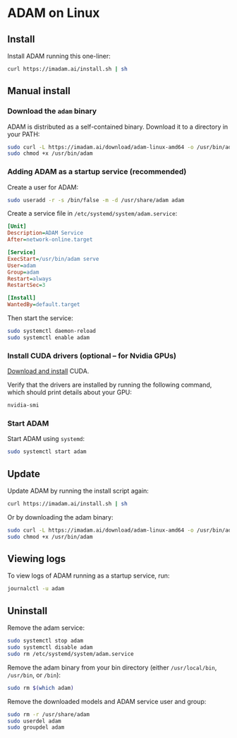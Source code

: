 # ADAM on Linux

## Install

Install ADAM running this one-liner:
>
```bash
curl https://imadam.ai/install.sh | sh
```

## Manual install

### Download the `adam` binary

ADAM is distributed as a self-contained binary. Download it to a directory in your PATH:

```bash
sudo curl -L https://imadam.ai/download/adam-linux-amd64 -o /usr/bin/adam
sudo chmod +x /usr/bin/adam
```

### Adding ADAM as a startup service (recommended)

Create a user for ADAM:

```bash
sudo useradd -r -s /bin/false -m -d /usr/share/adam adam
```

Create a service file in `/etc/systemd/system/adam.service`:

```ini
[Unit]
Description=ADAM Service
After=network-online.target

[Service]
ExecStart=/usr/bin/adam serve
User=adam
Group=adam
Restart=always
RestartSec=3

[Install]
WantedBy=default.target
```

Then start the service:

```bash
sudo systemctl daemon-reload
sudo systemctl enable adam
```

### Install CUDA drivers (optional – for Nvidia GPUs)

[Download and install](https://developer.nvidia.com/cuda-downloads) CUDA.

Verify that the drivers are installed by running the following command, which should print details about your GPU:

```bash
nvidia-smi
```

### Start ADAM

Start ADAM using `systemd`:

```bash
sudo systemctl start adam
```

## Update

Update ADAM by running the install script again:

```bash
curl https://imadam.ai/install.sh | sh
```

Or by downloading the adam binary:

```bash
sudo curl -L https://imadam.ai/download/adam-linux-amd64 -o /usr/bin/adam
sudo chmod +x /usr/bin/adam
```

## Viewing logs

To view logs of ADAM running as a startup service, run:

```bash
journalctl -u adam
```

## Uninstall

Remove the adam service:

```bash
sudo systemctl stop adam
sudo systemctl disable adam
sudo rm /etc/systemd/system/adam.service
```

Remove the adam binary from your bin directory (either `/usr/local/bin`, `/usr/bin`, or `/bin`):

```bash
sudo rm $(which adam)
```

Remove the downloaded models and ADAM service user and group:
```bash
sudo rm -r /usr/share/adam
sudo userdel adam
sudo groupdel adam
```
